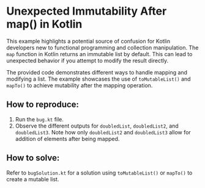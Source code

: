 # Unexpected Immutability After map() in Kotlin

This example highlights a potential source of confusion for Kotlin developers new to functional programming and collection manipulation.  The `map` function in Kotlin returns an immutable list by default. This can lead to unexpected behavior if you attempt to modify the result directly.

The provided code demonstrates different ways to handle mapping and modifying a list.  The example showcases the use of `toMutableList()` and `mapTo()` to achieve mutability after the mapping operation.

## How to reproduce:

1.  Run the `bug.kt` file.
2.  Observe the different outputs for `doubledList`, `doubledList2`, and `doubledList3`. Note how only `doubledList2` and `doubledList3` allow for addition of elements after being mapped.

## How to solve:

Refer to `bugSolution.kt` for a solution using `toMutableList()` or `mapTo()` to create a mutable list.